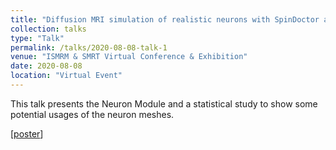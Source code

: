 ```yaml
---
title: "Diffusion MRI simulation of realistic neurons with SpinDoctor and the Neuron Module, ISMRM poster"
collection: talks
type: "Talk"
permalink: /talks/2020-08-08-talk-1
venue: "ISMRM & SMRT Virtual Conference & Exhibition"
date: 2020-08-08
location: "Virtual Event"
---
```


This talk presents the Neuron Module and a statistical study to show some potential usages of the neuron meshes.

\[[poster](https://github.com/fachra/fachra.github.io/raw/master/files/NM_poster.pdf)\]
